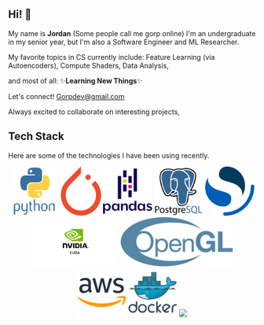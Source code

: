 ## Hi! 👋
My name is **Jordan** (Some people call me gorp online) I'm an undergraduate in my senior year, but I'm also a Software Engineer and ML Researcher.

My favorite topics in CS currently include:
Feature Learning (via Autoencoders),
Compute Shaders,
Data Analysis,

and most of all: ✨**Learning New Things**✨

Let's connect! Gorpdev@gmail.com

Always excited to collaborate on interesting projects,
## Tech Stack
Here are some of the technologies I have been using recently.

<div align="center" dir="auto">
<img src="/python.svg" height="100">
<img src="/pytorch.svg"  height="100">
<img src="/pandas.svg" height="100">
<img src="/postgresql.svg" height="100">
<img src="/opensearch.svg" height="100">
<img src="/cuda.png" height="100">
<img src="/opengl.svg" height="100">
<img src="/aws.svg" height="100">
<img src="/docker.svg" height="100">
<img src="/java.svgg" height="200">
</div>

<!--
**Gorp5/Gorp5** is a ✨ _special_ ✨ repository because its `README.md` (this file) appears on your GitHub profile.

Here are some ideas to get you started:

- 🔭 I’m currently working on ...
- 🌱 I’m currently learning ...
- 👯 I’m looking to collaborate on ...
- 🤔 I’m looking for help with ...
- 💬 Ask me about ...
- 📫 How to reach me: ...
- 😄 Pronouns: ...
- ⚡ Fun fact: ...
-->
